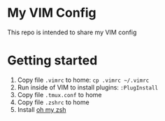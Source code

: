 # My VIM Config

This repo is intended to share my VIM config

# Getting started

1. Copy file `.vimrc` to home: `cp .vimrc ~/.vimrc`
1. Run inside of VIM to install plugins: `:PlugInstall`
1. Copy file `.tmux.conf` to home
1. Copy file `.zshrc` to home
1. Install [oh my zsh](https://github.com/ohmyzsh/ohmyzsh)
